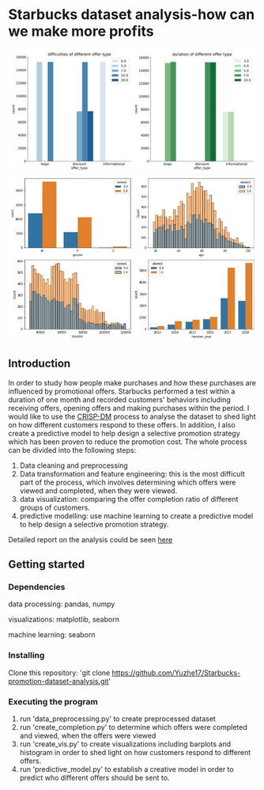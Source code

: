 # Starbucks dataset analysis-how can we make more profits

![This is an image1](offer_difficulty_duration.JPEG)
![This is an image2](cpl_view_nview.JPEG)

## Introduction

In order to study how people make purchases and how these purchases are influenced by promotional offers. Starbucks performed a test within a duration of one month and recorded customers' behaviors including receiving offers, opening offers and making purchases within the period. I would like to use the [CRISP-DM](https://www.datascience-pm.com/crisp-dm-2/) process to analyse the dataset to shed light on how different customers respond to these offers. In addition, I also create a predictive model to help design a selective promotion strategy which has been proven to reduce the promotion cost.
The whole process can be divided into the following steps:
1. Data cleaning and preprocessing
2. Data transformation and feature engineering: this is the most difficult part of the process, which involves determining which offers were viewed and completed, when they were    viewed.
3. data visualization: comparing the offer completion ratio of different groups of customers.
4. predictive modelling: use machine learning to create a predictive model to help design a selective promotion strategy.

Detailed report on the analysis could be seen [here](https://yzxiao.medium.com/starbucks-promotion-offers-how-do-different-customers-respond-to-them-2f031aba2688)

## Getting started

### Dependencies
data processing: pandas, numpy

visualizations: matplotlib, seaborn

machine learning: seaborn

### Installing 
Clone this repository:
'git clone https://github.com/Yuzhe17/Starbucks-promotion-dataset-analysis.git'

### Executing the program
1. run 'data_preprocessing.py' to create preprocessed dataset
2. run 'create_completion.py' to determine which offers were completed and viewed, when the offers were viewed
3. run 'create_vis.py' to create visualizations including barplots and histogram in order to shed light on how customers respond to different offers.
4. run 'predictive_model.py' to establish a creative model in order to predict who different offers should be sent to.



